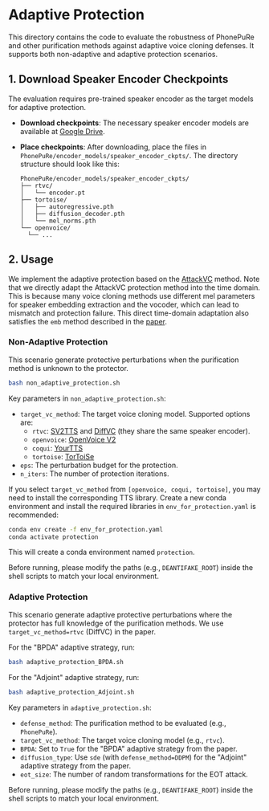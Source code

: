 # Adaptive Protection

This directory contains the code to evaluate the robustness of PhonePuRe and other purification methods against adaptive voice cloning defenses. It supports both non-adaptive and adaptive protection scenarios.



## 1. Download Speaker Encoder Checkpoints

The evaluation requires pre-trained speaker encoder  as the target models for adaptive protection.

- **Download checkpoints**: The necessary speaker encoder models are available at [Google Drive](https://drive.google.com/drive/folders/13RroDAtI0MAXx--0fGitpY5N4o_MeY1u?usp=sharing).

- **Place checkpoints**: After downloading, place the files in `PhonePuRe/encoder_models/speaker_encoder_ckpts/`. The directory structure should look like this:
  ```
  PhonePuRe/encoder_models/speaker_encoder_ckpts/
  ├── rtvc/
  │   └── encoder.pt
  ├── tortoise/
  │   ├── autoregressive.pth
  │   ├── diffusion_decoder.pth
  │   └── mel_norms.pth
  └── openvoice/
    └── ...
  ```

## 2. Usage


We implement the adaptive protection based on the [AttackVC](https://github.com/cyhuang-tw/attack-vc) method.
Note that we directly adapt the AttackVC protection method into the time domain. This is because many voice cloning methods use different mel parameters for speaker embedding extraction and the vocoder, which can lead to mismatch and protection failure. This direct time-domain adaptation also satisfies the `emb` method described in the [paper](https://arxiv.org/abs/2005.08781).


### Non-Adaptive Protection

This scenario generate protective perturbations when the purification method is unknown to the protector.

```bash
bash non_adaptive_protection.sh
```

Key parameters in `non_adaptive_protection.sh`:
- `target_vc_method`: The target voice cloning model. Supported options are:
    - `rtvc`: [SV2TTS](https://github.com/CorentinJ/Real-Time-Voice-Cloning) and [DiffVC](https://github.com/agoyr/DiffVC/tree/feature/uniform/DiffVC) (they share the same speaker encoder).
    - `openvoice`: [OpenVoice V2](https://github.com/myshell-ai/OpenVoice)
    - `coqui`: [YourTTS](https://github.com/Edresson/YourTTS)
    - `tortoise`: [TorToiSe](https://github.com/neonbjb/tortoise-tts)
- `eps`: The perturbation budget for the protection.
- `n_iters`: The number of protection iterations.


If you select `target_vc_method` from `[openvoice, coqui, tortoise]`, you may need to install the corresponding TTS library. Create a new conda environment and install the required libraries in `env_for_protection.yaml` is recommended: 
```bash
conda env create -f env_for_protection.yaml
conda activate protection
```
This will create a conda environment named `protection`.

Before running, please modify the paths (e.g., `DEANTIFAKE_ROOT`) inside the shell scripts to match your local environment.
### Adaptive Protection

This scenario generate adaptive protective perturbations where the protector has full knowledge of the purification methods. We use `target_vc_method=rtvc` (DiffVC) in the paper.

For the "BPDA" adaptive strategy, run:
```bash
bash adaptive_protection_BPDA.sh
```
For the "Adjoint" adaptive strategy, run:
```bash
bash adaptive_protection_Adjoint.sh
```

Key parameters in `adaptive_protection.sh`:
- `defense_method`: The purification method to be evaluated (e.g., `PhonePuRe`).
- `target_vc_method`: The target voice cloning model (e.g., `rtvc`).
- `BPDA`: Set to `True` for the "BPDA" adaptive strategy from the paper.
- `diffusion_type`: Use `sde` (with `defense_method=DDPM`) for the "Adjoint" adaptive strategy from the paper.
- `eot_size`: The number of random transformations for the EOT attack.

Before running, please modify the paths (e.g., `DEANTIFAKE_ROOT`) inside the shell scripts to match your local environment.
